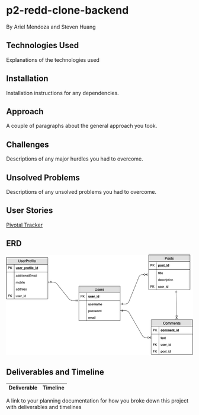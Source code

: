 # p2-redd-clone-backend

By Ariel Mendoza and Steven Huang

## Technologies Used

Explanations of the technologies used

## Installation 

Installation instructions for any dependencies.

## Approach

A couple of paragraphs about the general approach you took.

## Challenges

Descriptions of any major hurdles you had to overcome.

## Unsolved Problems

Descriptions of any unsolved problems you had to overcome.

## User Stories

[Pivotal Tracker](https://www.pivotaltracker.com/n/projects/2407490)

## ERD

<img src="./Project 2 ERD.png" alt="erd" />


## Deliverables and Timeline

|Deliverable|Timeline|
|-----------|--------|

A link to your planning documentation for how you broke down this project with deliverables and timelines
